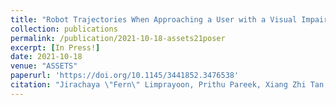 ```yaml
---
title: "Robot Trajectories When Approaching a User with a Visual Impairment"
collection: publications
permalink: /publication/2021-10-18-assets21poser
excerpt: [In Press!]
date: 2021-10-18
venue: "ASSETS"
paperurl: 'https://doi.org/10.1145/3441852.3476538'
citation: "Jirachaya \"Fern\" Limprayoon, Prithu Pareek, Xiang Zhi Tan, and Aaron Steinfeld. 2021. Robot Trajectories When Approaching a User with a Visual Impairment. In <i>The 23rd International ACM SIGACCESS Conference on Computers and Accessibility (ASSETS '21), October 18–22, 2021, Virtual Event, USA</i>. ACM, New York, NY, USA 4 Pages. https://doi.org/10.1145/3441852.3476538"
---
```

